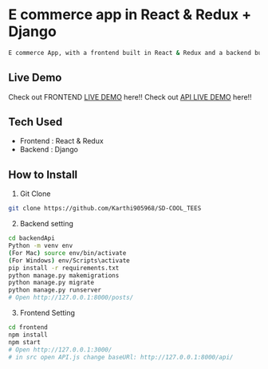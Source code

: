 # E commerce app in React & Redux + Django

```bash
E commerce App, with a frontend built in React & Redux and a backend built in Django API.
```

## Live Demo

Check out FRONTEND [LIVE DEMO](https://cool-tees-sd.netlify.app/) here!! Check out [API LIVE DEMO](https://backendapi-cooltees.onrender.com/api/) here!!

## Tech Used

* Frontend : React & Redux
* Backend : Django

## How to Install

1. Git Clone

```bash
git clone https://github.com/Karthi905968/SD-COOL_TEES
```

2. Backend setting

```bash
cd backendApi
Python -m venv env
(For Mac) source env/bin/activate
(For Windows) env/Scripts\activate
pip install -r requirements.txt
python manage.py makemigrations
python manage.py migrate
python manage.py runserver
# Open http://127.0.0.1:8000/posts/
```

3. Frontend Setting

```bash
cd frontend
npm install
npm start
# Open http://127.0.0.1:3000/
# in src open API.js change baseURl: http://127.0.0.1:8000/api/
```